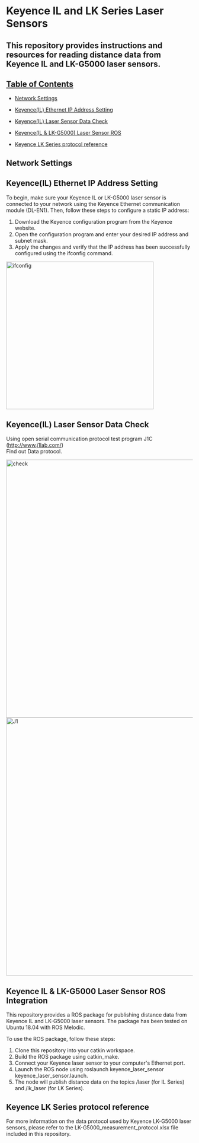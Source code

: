# Keyence IL and LK Series Laser Sensors
## This repository provides instructions and resources for reading distance data from Keyence IL and LK-G5000 laser sensors.


## [Table of Contents](#table-of-contents)

- [Network Settings](#network-settings)
- [Keyence(IL) Ethernet IP Address Setting](#keyence-ethernet-ip-address-setting)
	
- [Keyence(IL) Laser Sensor Data Check](#keyence-laser-sensor-data-check)

- [Keyence(IL & LK-G5000) Laser Sensor ROS](#keyence-laser-sensor-ROS)

- [Keyence LK Series protocol reference](#keyence-LK-Series-Protocol)

## Network Settings
## Keyence(IL) Ethernet IP Address Setting
To begin, make sure your Keyence IL or LK-G5000 laser sensor is connected to your network using the Keyence Ethernet communication module (DL-EN1). Then, follow these steps to configure a static IP address:

1. Download the Keyence configuration program from the Keyence website.
2. Open the configuration program and enter your desired IP address and subnet mask.
3. Apply the changes and verify that the IP address has been successfully configured using the ifconfig command.

<img width="398" alt="ifconfig" src="https://user-images.githubusercontent.com/34788458/86210593-d5de2d80-bbaf-11ea-9380-53ac167bb592.PNG">

## Keyence(IL) Laser Sensor Data Check
Using open serial communication protocol test program J1C (http://www.j1lab.com/)  
Find out Data protocol.  

<img width="695" alt="check" src="https://user-images.githubusercontent.com/34788458/86210515-b6df9b80-bbaf-11ea-9e87-5a56988d6632.PNG">

<img width="696" alt="J1" src="https://user-images.githubusercontent.com/34788458/86210591-d4ad0080-bbaf-11ea-8032-c8886fa0fb03.PNG">

## Keyence IL & LK-G5000 Laser Sensor ROS Integration
This repository provides a ROS package for publishing distance data from Keyence IL and LK-G5000 laser sensors. The package has been tested on Ubuntu 18.04 with ROS Melodic.

To use the ROS package, follow these steps:
1. Clone this repository into your catkin workspace.
2. Build the ROS package using catkin_make.
3. Connect your Keyence laser sensor to your computer's Ethernet port.
4. Launch the ROS node using roslaunch keyence_laser_sensor keyence_laser_sensor.launch.
5. The node will publish distance data on the topics /laser (for IL Series) and /lk_laser (for LK Series).

## Keyence LK Series protocol reference
For more information on the data protocol used by Keyence LK-G5000 laser sensors, please refer to the LK-G5000_measurement_protocol.xlsx file included in this repository.
